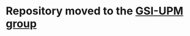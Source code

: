 
Repository moved to the [GSI-UPM group](https://github.com/gsi-upm/financial-twitter-tracker)
==========
